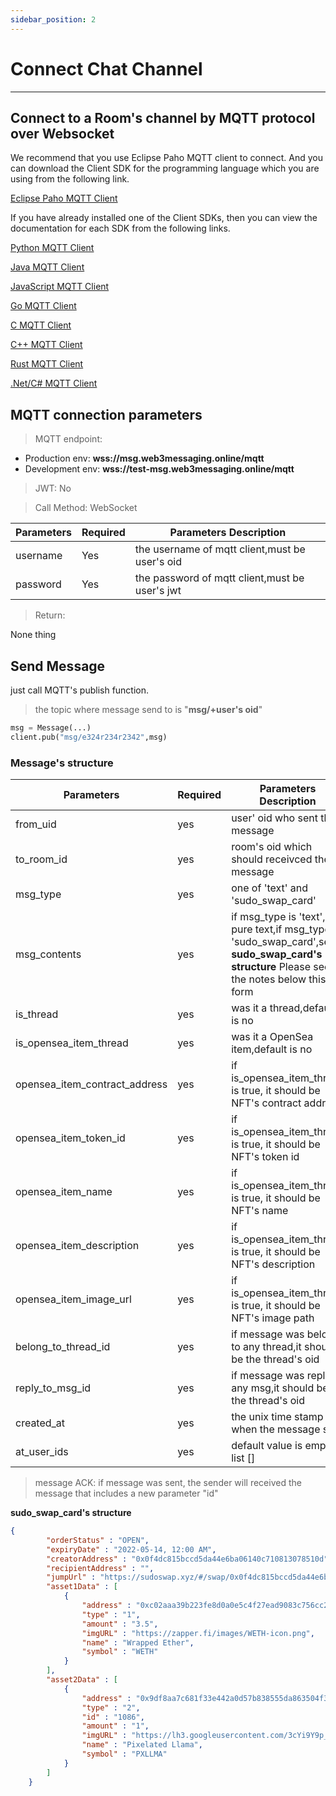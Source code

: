 ```yaml
---
sidebar_position: 2
---
```


# Connect Chat Channel
___
## Connect to a Room's channel by MQTT protocol over Websocket

We recommend that you use Eclipse Paho MQTT client to connect. And you can download the Client SDK for the programming language which you are using from the following link.

[Eclipse Paho MQTT Client](https://www.eclipse.org/paho/index.php?page=downloads.php)

If you have already installed one of the Client SDKs, then you can view the documentation for each SDK from the following links.

[Python MQTT Client](https://www.eclipse.org/paho/index.php?page=clients/python/docs/index.php)

[Java MQTT Client](https://www.eclipse.org/paho/index.php?page=clients/java/index.php)

[JavaScript MQTT Client](https://www.eclipse.org/paho/index.php?page=clients/js/index.php)

[Go MQTT Client](https://www.eclipse.org/paho/index.php?page=clients/golang/index.php)

[C MQTT Client](https://www.eclipse.org/paho/index.php?page=clients/c/index.php)

[C++ MQTT Client](https://www.eclipse.org/paho/index.php?page=clients/cpp/index.php)

[Rust MQTT Client](https://www.eclipse.org/paho/index.php?page=clients/rust/index.php)

[.Net/C# MQTT Client](https://www.eclipse.org/paho/index.php?page=clients/dotnet/index.php)

## MQTT connection parameters

> MQTT endpoint:

- Production env:     **wss://msg.web3messaging.online/mqtt**
- Development env:    **wss://test-msg.web3messaging.online/mqtt**


> JWT: No

> Call Method: WebSocket

| Parameters | Required |  Parameters Description|
| ------------- | ------------- |--------|
| username  | Yes  |  the username of mqtt client,must be user's oid  |
| password  | Yes  |  the password of mqtt client,must be user's jwt  |

> Return:

None thing

## Send Message

just call MQTT's publish function.
> the topic where message send to is "**msg/+user's oid**"

```Python
msg = Message(...)
client.pub("msg/e324r234r2342",msg)
```


### Message's structure
| Parameters | Required |  Parameters Description|
| ------------- | ------------- |--------|
|from_uid|yes|user' oid who sent the message|
|to_room_id|yes|room's oid which should receivced the message|
|msg_type|yes|one of 'text' and 'sudo_swap_card'|
|msg_contents|yes|if msg_type is 'text',it is pure text,if msg_type is 'sudo_swap_card',see **sudo_swap_card's structure** Please see the notes below this form |
|is_thread|yes|was it a thread,default is no|
|is_opensea_item_thread|yes|was it a OpenSea item,default is no|
|opensea_item_contract_address|yes|if is_opensea_item_thread is true, it should be NFT's contract address|
|opensea_item_token_id|yes|if is_opensea_item_thread is true, it should be NFT's token id|
|opensea_item_name|yes|if is_opensea_item_thread is true, it should be NFT's name|
|opensea_item_description|yes|if is_opensea_item_thread is true, it should be NFT's description|
|opensea_item_image_url|yes|if is_opensea_item_thread is true, it should be NFT's image path|
|belong_to_thread_id|yes|if message was belong to any thread,it should be the thread's oid |
|reply_to_msg_id|yes|if message was reply to any msg,it should be the thread's oid|
|created_at|yes|the unix time stamp when the message sent|
|at_user_ids|yes|default value is empty list []|

> message ACK: if message was sent, the sender will received the message that includes a new parameter "id"


**sudo_swap_card's structure**

```JSON
{
		"orderStatus" : "OPEN",
		"expiryDate" : "2022-05-14, 12:00 AM",
		"creatorAddress" : "0x0f4dc815bccd5da44e6ba06140c710813078510d",
		"recipientAddress" : "",
		"jumpUrl" : "https://sudoswap.xyz/#/swap/0x0f4dc815bccd5da44e6ba06140c710813078510d/1",
		"asset1Data" : [
			{
				"address" : "0xc02aaa39b223fe8d0a0e5c4f27ead9083c756cc2",
				"type" : "1",
				"amount" : "3.5",
				"imgURL" : "https://zapper.fi/images/WETH-icon.png",
				"name" : "Wrapped Ether",
				"symbol" : "WETH"
			}
		],
		"asset2Data" : [
			{
				"address" : "0x9df8aa7c681f33e442a0d57b838555da863504f3",
				"type" : "2",
				"id" : "1086",
				"amount" : "1",
				"imgURL" : "https://lh3.googleusercontent.com/3cYi9Y9p_ZEPKsIGcMuCnfZTKP3Q6hPDUfkaVMAZbVKRs88NpdOPCepQFMnKIT22Rh2E2Z8IcAYul4JiPhm12nfv0A0zKCUOz9AB=s250",
				"name" : "Pixelated Llama",
				"symbol" : "PXLLMA"
			}
		]
	}
```